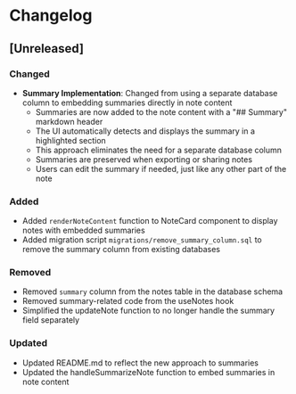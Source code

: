 # Changelog

## [Unreleased]

### Changed

- **Summary Implementation**: Changed from using a separate database column to embedding summaries directly in note content
  - Summaries are now added to the note content with a "## Summary" markdown header
  - The UI automatically detects and displays the summary in a highlighted section
  - This approach eliminates the need for a separate database column
  - Summaries are preserved when exporting or sharing notes
  - Users can edit the summary if needed, just like any other part of the note

### Added

- Added `renderNoteContent` function to NoteCard component to display notes with embedded summaries
- Added migration script `migrations/remove_summary_column.sql` to remove the summary column from existing databases

### Removed

- Removed `summary` column from the notes table in the database schema
- Removed summary-related code from the useNotes hook
- Simplified the updateNote function to no longer handle the summary field separately

### Updated

- Updated README.md to reflect the new approach to summaries
- Updated the handleSummarizeNote function to embed summaries in note content

